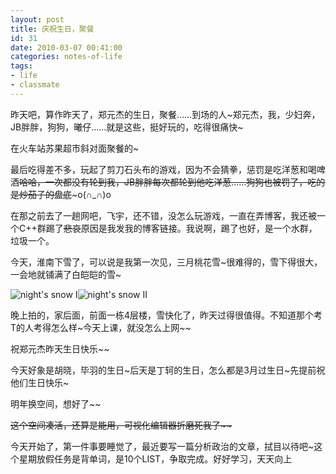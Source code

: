 ```yaml
---
layout: post
title: 庆祝生日，聚餐
id: 31
date: 2010-03-07 00:41:00
categories: notes-of-life
tags:
- life
- classmate
---
```


昨天吧，算作昨天了，郑元杰的生日，聚餐……到场的人~郑元杰，我，少妇奔，JB胖胖，狗狗，曦仔……就是这些，挺好玩的，吃得很痛快~<!-- more -->

在火车站苏果超市斜对面聚餐的~

最后吃得差不多，玩起了剪刀石头布的游戏，因为不会猜拳，惩罚是吃洋葱和喝啤酒~~哈哈，一次都没有轮到我，JB胖胖每次都轮到他吃洋葱……狗狗也被罚了，吃的是炒茄子的盘底~~~o(∩_∩)o

在那之前去了一趟网吧，飞宇，还不错，没怎么玩游戏，一直在弄博客，我还被一个C++群踢了~~悲哀~~原因是我发我的博客链接。我说啊，踢了也好，是一个水群，垃圾一个。

今天，淮南下雪了，可以说是我第一次见，三月桃花雪~很难得的，雪下得很大，一会地就铺满了白皑皑的雪~

![night's snow I](https://cdn.blueandhack.com/wp-content/uploads/2010/03/P1000095_thumb.jpg)![night's snow II](https://cdn.blueandhack.com/wp-content/uploads/2010/03/P1000096_thumb.jpg)

晚上拍的，家后面，前面一栋4层楼，雪快化了，昨天过得很值得。不知道那个考T的人考得怎么样~今天上课，就没怎么上网~~

祝郑元杰昨天生日快乐~~

今天好象是胡晓，毕羽的生日~后天是丁轲的生日，怎么都是3月过生日~先提前祝他们生日快乐~

明年换空间，想好了~~

<strike>这个空间凑活，还算是能用，可视化编辑器折磨死我了~~</strike>

今天开始了，第一件事要睡觉了，最近要写一篇分析政治的文章，拭目以待吧~这个星期放假任务是背单词，是10个LIST，争取完成。好好学习，天天向上

